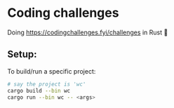 # Coding challenges

Doing https://codingchallenges.fyi/challenges in Rust 🦀


## Setup:

To build/run a specific project:
```bash
# say the project is 'wc'
cargo build --bin wc
cargo run --bin wc -- <args>
```
